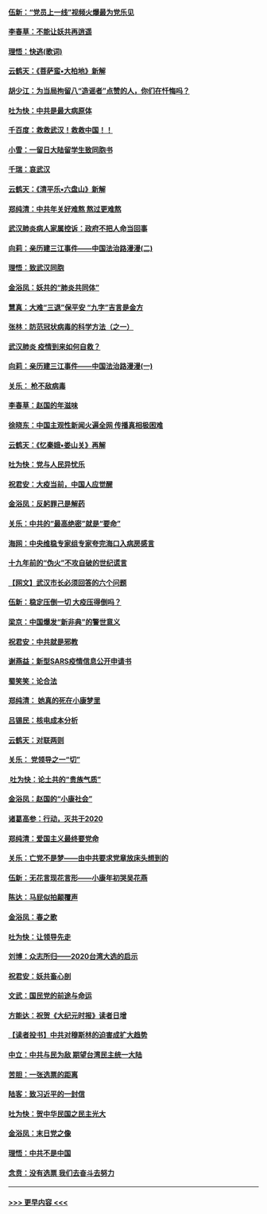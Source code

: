 #### [伍新：“党员上一线”视频火爆最为党乐见](../pages/nsc993/n11838200.md?t=02021502) 
#### [李春草：不能让妖共再逍遥](../pages/nsc993/n11838102.md?t=02021502) 
#### [理悟：快逃(歌词)](../pages/nsc993/n11838083.md?t=02021502) 
#### [云鹤天：《菩萨蛮▪大柏地》新解](../pages/nsc993/n11838059.md?t=02021502) 
#### [胡少江：为当局拘留八“造谣者”点赞的人，你们在忏悔吗？](../pages/nsc993/n11836801.md?t=02021502) 
#### [吐为快：中共是最大病原体](../pages/nsc993/n11836748.md?t=02021502) 
#### [千百度：救救武汉！救救中国！！](../pages/nsc993/n11836145.md?t=02021502) 
#### [小雪：一留日大陆留学生致同胞书](../pages/nsc993/n11834624.md?t=02021502) 
#### [千瑞：哀武汉](../pages/nsc993/n11833647.md?t=02021502) 
#### [云鹤天：《清平乐▪六盘山》新解](../pages/nsc993/n11833611.md?t=02021502) 
#### [郑纯清：中共年关好难熬 熬过更难熬](../pages/nsc993/n11833489.md?t=02021502) 
#### [武汉肺炎病人家属控诉：政府不把人命当回事](../pages/nsc993/n11833205.md?t=02021502) 
#### [向莉：亲历建三江事件——中国法治路漫漫(二)](../pages/nsc993/n11829102.md?t=02021502) 
#### [理悟：致武汉同胞](../pages/nsc993/n11831522.md?t=02021502) 
#### [金浴凤：妖共的“肺炎共同体”](../pages/nsc993/n11829448.md?t=02021502) 
#### [慧真：大难“三退”保平安 “九字”吉言是金方](../pages/nsc993/n11829501.md?t=02021502) 
#### [张林：防范冠状病毒的科学方法（之一）](../pages/nsc993/n11828618.md?t=02021502) 
#### [武汉肺炎 疫情到来如何自救？](../pages/nsc993/n11827632.md?t=02021502) 
#### [向莉：亲历建三江事件——中国法治路漫漫(一)](../pages/nsc993/n11827190.md?t=02021502) 
#### [关乐： 枪不敌病毒](../pages/nsc993/n11826746.md?t=02021502) 
#### [李春草：赵国的年滋味](../pages/nsc993/n11826321.md?t=02021502) 
#### [徐晓东：中国主观性新闻火遍全网 传播真相极困难](../pages/nsc993/n11826508.md?t=02021502) 
#### [云鹤天：《忆秦娥▪娄山关》再解](../pages/nsc993/n11824682.md?t=02021502) 
#### [吐为快：党与人民异忧乐](../pages/nsc993/n11824660.md?t=02021502) 
#### [祝君安：大疫当前，中国人应觉醒](../pages/nsc993/n11821946.md?t=02021502) 
#### [金浴凤：反躬罪己是解药](../pages/nsc993/n11820280.md?t=02021502) 
#### [关乐：中共的“最高绝密”就是“要命”](../pages/nsc993/n11816946.md?t=02021502) 
#### [海网：中央维稳专家组专家夸完海口入病房感言](../pages/nsc993/n11815138.md?t=02021502) 
#### [十九年前的“伪火”不攻自破的世纪谎言](../pages/nsc993/n11813238.md?t=02021502) 
#### [【网文】武汉市长必须回答的六个问题](../pages/nsc993/n11813848.md?t=02021502) 
#### [伍新：稳定压倒一切 大疫压得倒吗？](../pages/nsc993/n11812634.md?t=02021502) 
#### [梁京：中国爆发“新非典”的警世意义](../pages/nsc993/n11812554.md?t=02021502) 
#### [祝君安：中共就是邪教](../pages/nsc993/n11812431.md?t=02021502) 
#### [谢燕益：新型SARS疫情信息公开申请书](../pages/nsc993/n11808840.md?t=02021502) 
#### [蜀笑笑：论合法](../pages/nsc993/n11808064.md?t=02021502) 
#### [郑纯清： 她真的死在小康梦里](../pages/nsc993/n11806623.md?t=02021502) 
#### [吕锡民：核电成本分析](../pages/nsc993/n11806284.md?t=02021502) 
#### [云鹤天：对联两则](../pages/nsc993/n11805957.md?t=02021502) 
#### [关乐： 党领导之一“切”](../pages/nsc993/n11804505.md?t=02021502) 
#### [ 吐为快：论土共的“贵族气质”](../pages/nsc993/n11804490.md?t=02021502) 
#### [金浴凤：赵国的“小康社会”](../pages/nsc993/n11804452.md?t=02021502) 
#### [诸葛高参：行动，灭共于2020](../pages/nsc993/n11804120.md?t=02021502) 
#### [郑纯清：爱国主义最终要党命](../pages/nsc993/n11802197.md?t=02021502) 
#### [关乐：亡党不是梦——由中共要求党章放床头想到的](../pages/nsc993/n11802156.md?t=02021502) 
#### [伍新：无花言现花言形——小康年初哭吴花燕](../pages/nsc993/n11800044.md?t=02021502) 
#### [陈达：马屁似拍颠覆声](../pages/nsc993/n11800010.md?t=02021502) 
#### [金浴凤：春之歌](../pages/nsc993/n11797687.md?t=02021502) 
#### [吐为快：让领导先走](../pages/nsc993/n11797512.md?t=02021502) 
#### [刘博：众志所归——2020台湾大选的启示](../pages/nsc993/n11796878.md?t=02021502) 
#### [祝君安：妖共畜心剖](../pages/nsc993/n11794273.md?t=02021502) 
#### [文武：国民党的前途与命运](../pages/nsc993/n11794198.md?t=02021502) 
#### [方能达：祝贺《大纪元时报》读者日增](../pages/nsc993/n11793807.md?t=02021502) 
#### [【读者投书】中共对穆斯林的迫害成扩大趋势](../pages/nsc993/n11791371.md?t=02021502) 
#### [中立：中共与民为敌 期望台湾民主统一大陆](../pages/nsc993/n11790392.md?t=02021502) 
#### [苦胆：一张选票的距离](../pages/nsc993/n11788914.md?t=02021502) 
#### [陆客：致习近平的一封信](../pages/nsc993/n11788867.md?t=02021502) 
#### [吐为快：贺中华民国之民主光大](../pages/nsc993/n11788618.md?t=02021502) 
#### [金浴凤：末日党之像](../pages/nsc993/n11787475.md?t=02021502) 
#### [理悟：中共不是中国](../pages/nsc993/n11787463.md?t=02021502) 
#### [念贲：没有选票  我们去奋斗去努力](../pages/nsc993/n11787398.md?t=02021502) 

----
#### [ >>> 更早内容 <<< ](../indexes/nsc993-earlier.md)
